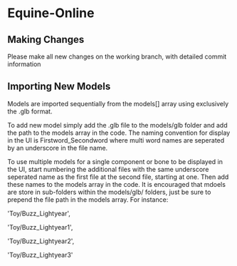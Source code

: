 # Equine-Online

## Making Changes

Please make all new changes on the working branch, with detailed commit information

## Importing New Models 

Models are imported sequentially from the models[] array using exclusively the .glb format.

To add new model simply add the .glb file to the models/glb folder and add the path to the models array in the code.
The naming convention for display in the UI is Firstword_Secondword where multi word names are seperated by an underscore in the file name.

To use multiple models for a single component or bone to be displayed in the UI, start numbering the additional files with the same underscore seperated name as the first file at the second file, starting at one. Then add these names to the models array in the code. It is encouraged that mdoels are store in sub-folders within the models/glb/ folders, just be sure to prepend the file path in the models array. For instance:

'Toy/Buzz_Lightyear',

'Toy/Buzz_Lightyear1',

'Toy/Buzz_Lightyear2',

'Toy/Buzz_Lightyear3'

